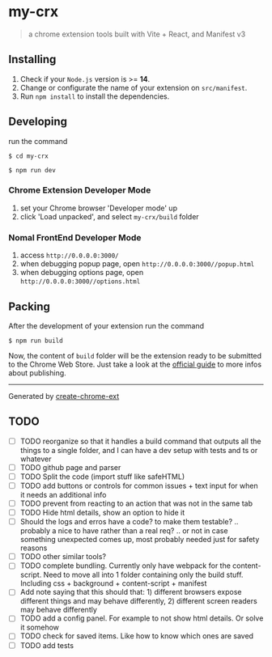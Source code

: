 # my-crx

> a chrome extension tools built with Vite + React, and Manifest v3

## Installing

1. Check if your `Node.js` version is >= **14**.
2. Change or configurate the name of your extension on `src/manifest`.
3. Run `npm install` to install the dependencies.

## Developing

run the command

```shell
$ cd my-crx

$ npm run dev
```

### Chrome Extension Developer Mode

1. set your Chrome browser 'Developer mode' up
2. click 'Load unpacked', and select `my-crx/build` folder

### Nomal FrontEnd Developer Mode

1. access `http://0.0.0.0:3000/`
2. when debugging popup page, open `http://0.0.0.0:3000//popup.html`
3. when debugging options page, open `http://0.0.0.0:3000//options.html`

## Packing

After the development of your extension run the command

```shell
$ npm run build
```

Now, the content of `build` folder will be the extension ready to be submitted to the Chrome Web Store. Just take a look at the [official guide](https://developer.chrome.com/webstore/publish) to more infos about publishing.

---

Generated by [create-chrome-ext](https://github.com/guocaoyi/create-chrome-ext)



## TODO
 - [ ] TODO reorganize so that it handles a build command that outputs all the things to a single folder, and I can have a dev setup with tests and ts or whatever
 - [ ] TODO github page and parser
 - [ ] TODO Split the code (import stuff like safeHTML)
 - [ ] TODO add buttons or controls for common issues + text input for when it needs an additional info
 - [ ] TODO prevent from reacting to an action that was not in the same tab
 - [ ] TODO Hide html details, show an option to hide it
 - [ ] Should the logs and erros have a code? to make them testable? .. probably a nice to have rather than a real req? .. or not in case something unexpected comes up, most probably needed just for safety reasons
 - [ ] TODO other similar tools?
 - [ ] TODO complete bundling. Currently only have webpack for the content-script. Need to move all into 1 folder containing only the build stuff. Including css + background + content-script + manifest
 - [ ] Add note saying that this should that: 1) different browsers expose different things and may behave differently, 2) different screen readers may behave differently
 - [ ] TODO add a config panel. For example to not show html details. Or solve it somehow
 - [ ] TODO check for saved items. Like how to know which ones are saved
 - [ ] TODO add tests